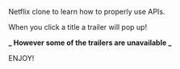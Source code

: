 Netflix clone to learn how to properly use APIs.

When you click a title a trailer will pop up!

**_ However some of the trailers are unavailable _**

ENJOY!
